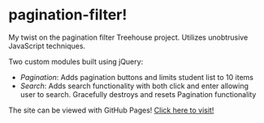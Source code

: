 # pagination-filter!
My twist on the pagination filter Treehouse project. Utilizes unobtrusive JavaScript techniques. 

Two custom modules built using jQuery:
- *Pagination*: Adds pagination buttons and limits student list to 10 items
- *Search*: Adds search functionality with both click and enter allowing user to search. Gracefully destroys and resets Pagination functionality

The site can be viewed with GitHub Pages! [Click here to visit!](https://dtolios.github.io/pagination-filter/)
